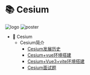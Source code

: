 # 📚 Cesium
![logo](../assets/rameo/logo.png)
![poster](../assets/rameo/poster.jpg)

- 👑 Cesium
    - Cesium简介
        - [Cesium发展历史](/Cesium/cesium发展历史.md)
        - [Cesium+vue环境搭建](/Cesium/Cesium+vue环境搭建.md)
        - [Cesium+Vue3+vite环境搭建](/Cesium/Cesium+Vue3+vite环境搭建.md)
        - [Cesium面试题](/Cesium/Cesium面试题.md)

[comment]: <> (    - [系统架构设计核心要素（大纲版）]&#40;/Architecture/系统架构设计核心要素（大纲版）.md&#41;)

[comment]: <> (    - [服务限流的思路]&#40;/Architecture/服务限流的思路.md&#41;)

[comment]: <> (    - [服务降级的思路]&#40;/Architecture/服务降级的思路.md&#41;)

[comment]: <> (    - [构建高性能Web站点]&#40;/Architecture/构建高性能Web站点.md&#41;)

[comment]: <> (    - [SpringCloud整体架构]&#40;/Architecture/SpringCloud/SpringCloud整体架构.md&#41;)

[comment]: <> (    - [DDD系列第一讲：Domain Primitive]&#40;/Architecture/DDD/DDD系列第一讲：Domain-Primitive.md&#41;)

[comment]: <> (    - [DDD系列第二讲：应用架构]&#40;/Architecture/DDD/DDD系列第二讲：应用架构.md&#41;)

[comment]: <> (    - [DDD系列第三讲：Repository模式]&#40;/Architecture/DDD/DDD系列第三讲：Repository模式.md&#41;)

[comment]: <> (    - [DDD系列第四讲：领域层设计规范]&#40;/Architecture/DDD/DDD系列第四讲：领域层设计规范.md&#41;)

[comment]: <> (    - [DDD系列第五讲：聊聊如何避免写流水账代码]&#40;/Architecture/DDD/DDD系列第五讲：聊聊如何避免写流水账代码.md&#41;)

